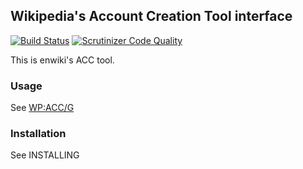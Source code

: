 ## Wikipedia's Account Creation Tool interface
[![Build Status](https://travis-ci.org/enwikipedia-acc/waca.svg?branch=master)](https://travis-ci.org/enwikipedia-acc/waca)
[![Scrutinizer Code Quality](https://scrutinizer-ci.com/g/enwikipedia-acc/waca/badges/quality-score.png?b=master)](https://scrutinizer-ci.com/g/enwikipedia-acc/waca/?branch=master)

This is enwiki's ACC tool.

### Usage

See [WP:ACC/G](http://enwp.org/WP:ACC/G)

### Installation

See INSTALLING
